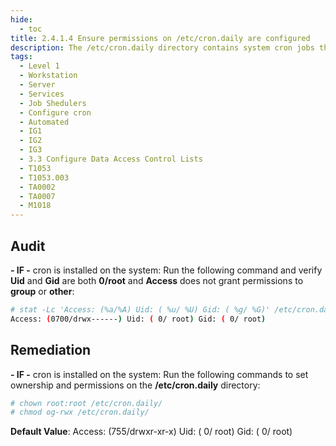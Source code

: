 ```yaml
---
hide:
  - toc
title: 2.4.1.4 Ensure permissions on /etc/cron.daily are configured
description: The /etc/cron.daily directory contains system cron jobs that need to run on a daily basis. The files in this directory cannot be manipulated by the crontab command, but are instead edited by system administrators using a text editor. The commands below restrict read/write and search access to user and group root, preventing regular users from accessing this directory.
tags:
  - Level 1
  - Workstation
  - Server
  - Services
  - Job Shedulers
  - Configure cron
  - Automated
  - IG1
  - IG2
  - IG3
  - 3.3 Configure Data Access Control Lists
  - T1053
  - T1053.003
  - TA0002
  - TA0007
  - M1018
---
```


## Audit
**- IF -** cron is installed on the system:
Run the following command and verify **Uid** and **Gid** are both **0/root** and **Access** does not grant permissions to **group** or **other**:
```bash
# stat -Lc 'Access: (%a/%A) Uid: ( %u/ %U) Gid: ( %g/ %G)' /etc/cron.daily/
Access: (0700/drwx------) Uid: ( 0/ root) Gid: ( 0/ root)
```

## Remediation
**- IF -** cron is installed on the system:
Run the following commands to set ownership and permissions on the **/etc/cron.daily** directory:
```bash
# chown root:root /etc/cron.daily/
# chmod og-rwx /etc/cron.daily/
```

**Default Value**:
Access: (755/drwxr-xr-x) Uid: ( 0/ root) Gid: ( 0/ root)
